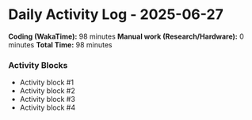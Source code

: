 # Daily Activity Log - 2025-06-27

**Coding (WakaTime):** 98 minutes
**Manual work (Research/Hardware):** 0 minutes
**Total Time:** 98 minutes

### Activity Blocks
- Activity block #1
- Activity block #2
- Activity block #3
- Activity block #4
